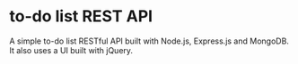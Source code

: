 # to-do list REST API
A simple to-do list RESTful API built with Node.js, Express.js and MongoDB.
It also uses a UI built with jQuery.
